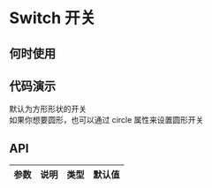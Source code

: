 
# Switch 开关

## 何时使用

## 代码演示

<div class="grid-x grid-margin-x">
  <div class="medium-6 large-6 cell">
    <nt-example>
      <nt-example-showcase>
        <example-switch-basic></example-switch-basic>
      </nt-example-showcase>
      <nt-example-legend title="基本">默认为方形形状的开关</nt-example-legend>
      <nt-example-code [code]="basicCode"></nt-example-code>
    </nt-example>
  </div>
  <div class="medium-6 large-6 cell">
    <nt-example>
      <nt-example-showcase>
        <example-switch-circle></example-switch-circle>
      </nt-example-showcase>
      <nt-example-legend title="圆角">如果你想要圆形，也可以通过 circle 属性来设置圆形开关</nt-example-legend>
      <nt-example-code [code]="circleCode"></nt-example-code>
    </nt-example>
  </div>
</div>

## API

| 参数 | 说明 | 类型 | 默认值 |
| --- | --- | --- | --- |
